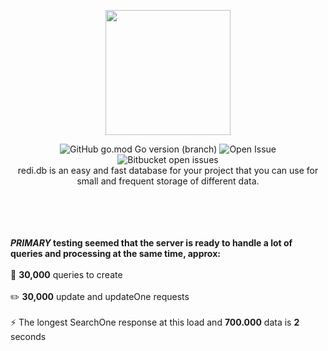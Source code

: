 <div align="center" markdown=1>
  <p align="center"><img src="https://i.imgur.com/EfsSUtJ.png" style="width: 200px"></p>
  <img alt="GitHub go.mod Go version (branch)" src="https://img.shields.io/github/go-mod/go-version/redi-db/redi.db/main?label=GoLang&logo=go&logoColor=ping&style=flat">
  <img alt="Open Issue" src="https://img.shields.io/badge/Help-Open%20Issue-color%3Dblueviolet?style=flat&logo=appveyor&color=blueviolet&logo=github">
  <img alt="Bitbucket open issues" src="https://img.shields.io/bitbucket/issues/redi-db/redi.db?style=flat&color=blueviolet&label=Issues">
	<br>redi.db is an easy and fast database for your project that you can use for small and frequent storage of different data.<br>
	<p></p>
</div>

<br><br/>
<br><br/>
**_PRIMARY_ testing seemed that the server is ready to handle a lot of queries and processing at the same time, approx:**
<br><br/>📀 **30,000** queries to create
<br><br/>✏️ **30,000** update and updateOne requests
<br><br/>⚡️ The longest SearchOne response at this load and **700.000** data is **2** seconds
